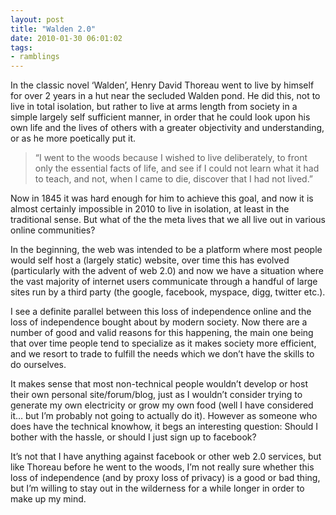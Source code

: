 ```yaml
---
layout: post
title: "Walden 2.0"
date: 2010-01-30 06:01:02
tags:
- ramblings
---
```


In the classic novel ‘Walden’, Henry David Thoreau went to live by himself for over 2 years in a hut near the secluded Walden pond. He did this, not to live in total isolation, but rather to live at arms length from society in a simple largely self sufficient manner, in order that he could look upon his own life and the lives of others with a greater objectivity and understanding, or as he more poetically put it.


  > “I went to the woods because I wished to live deliberately, to front only the essential facts of life, and see if I could not learn what it had to teach, and not, when I came to die, discover that I had not lived.”  



Now in 1845 it was hard enough for him to achieve this goal, and now it is almost certainly impossible in 2010 to live in isolation, at least in the traditional sense. But what of the the meta lives that we all live out in various online communities?



In the beginning, the web was intended to be a platform where most people would self host a (largely static) website, over time this has evolved (particularly with the advent of web 2.0) and now we have a situation where the vast majority of internet users communicate through a handful of large sites run by a third party (the google, facebook, myspace, digg, twitter etc.).



I see a definite parallel between this loss of independence online and the loss of independence bought about by modern society. Now there are a number of good and valid reasons for this happening, the main one being that over time people tend to specialize as it makes society more efficient, and we resort to trade to fulfill the needs which we don’t have the skills to do ourselves.



It makes sense that most non-technical people wouldn’t develop or host their own personal site/forum/blog, just as I wouldn’t consider trying to generate my own electricity or grow my own food (well I have considered it… but I’m probably not going to actually do it). However as someone who does have the technical knowhow, it begs an interesting question: Should I bother with the hassle, or should I just sign up to facebook?



It’s not that I have anything against facebook or other web 2.0 services, but like Thoreau before he went to the woods, I’m not really sure whether this loss of independence (and by proxy loss of privacy) is a good or bad thing, but I’m willing to stay out in the wilderness for a while longer in order to make up my mind.
